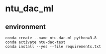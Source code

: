 # ntu_dac_ml

## environment
```
conda create --name ntu-dac-ml python=3.8
conda activate ntu-dac-test
conda install --yes --file requirements.txt
```
